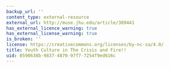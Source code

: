 ```yaml
---
backup_url: ''
content_type: external-resource
external_url: http://muse.jhu.edu/article/389441
has_external_licence_warning: true
has_external_license_warning: true
is_broken: ''
license: https://creativecommons.org/licenses/by-nc-sa/4.0/
title: Youth Culture in The Crisis and Fire!!
uid: 0590638b-9837-4870-97f7-7254f9ed616c
---
```

